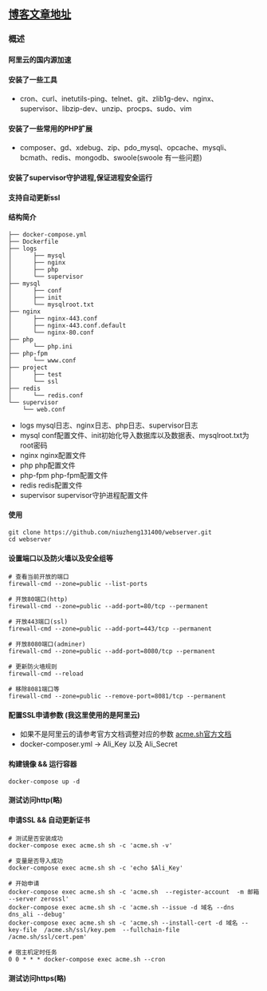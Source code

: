 ##  [博客文章地址](https://niuzheng.net/archives/3114/)


### 概述
#### 阿里云的国内源加速
#### 安装了一些工具
- cron、curl、inetutils-ping、telnet、git、zlib1g-dev、nginx、supervisor、libzip-dev、unzip、procps、sudo、vim
#### 安装了一些常用的PHP扩展
- composer、gd、xdebug、zip、pdo_mysql、opcache、mysqli、bcmath、redis、mongodb、swoole(swoole 有一些问题)
#### 安装了supervisor守护进程,保证进程安全运行
#### 支持自动更新ssl
#### 结构简介

```text
├── docker-compose.yml
├── Dockerfile
├── logs
│      ├── mysql
│      ├── nginx
│      ├── php
│      └── supervisor
├── mysql
│      ├── conf
│      ├── init
│      └── mysqlroot.txt
├── nginx
│      ├── nginx-443.conf
│      ├── nginx-443.conf.default
│      └── nginx-80.conf
├── php
│      └── php.ini
├── php-fpm
│      └── www.conf
├── project
│      ├── test
│      └── ssl
├── redis
│      └── redis.conf
└── supervisor
    └── web.conf
```

- logs        mysql日志、nginx日志、php日志、supervisor日志
- mysql       conf配置文件、init初始化导入数据库以及数据表、mysqlroot.txt为root密码
- nginx       nginx配置文件
- php         php配置文件
- php-fpm     php-fpm配置文件
- redis       redis配置文件
- supervisor  supervisor守护进程配置文件



#### 使用

```shell
git clone https://github.com/niuzheng131400/webserver.git
cd webserver
```

#### 设置端口以及防火墙以及安全组等
```shell
# 查看当前开放的端口
firewall-cmd --zone=public --list-ports

# 开放80端口(http)
firewall-cmd --zone=public --add-port=80/tcp --permanent

# 开放443端口(ssl)
firewall-cmd --zone=public --add-port=443/tcp --permanent

# 开放8080端口(adminer)
firewall-cmd --zone=public --add-port=8080/tcp --permanent

# 更新防火墙规则
firewall-cmd --reload

# 移除8081端口等
firewall-cmd --zone=public --remove-port=8081/tcp --permanent

```

#### 配置SSL申请参数 (我这里使用的是阿里云)
- 如果不是阿里云的请参考官方文档调整对应的参数 [acme.sh官方文档](https://github.com/acmesh-official/acme.sh/wiki/说明)
- docker-composer.yml  -> Ali_Key 以及 Ali_Secret

#### 构建镜像 && 运行容器

```shell
docker-compose up -d
```

#### 测试访问http(略)

#### 申请SSL && 自动更新证书
```shell
# 测试是否安装成功
docker-compose exec acme.sh sh -c 'acme.sh -v'

# 变量是否导入成功
docker-compose exec acme.sh sh -c 'echo $Ali_Key'

# 开始申请
docker-compose exec acme.sh sh -c 'acme.sh  --register-account  -m 邮箱 --server zerossl'
docker-compose exec acme.sh sh -c 'acme.sh --issue -d 域名 --dns  dns_ali --debug'
docker-compose exec acme.sh sh -c 'acme.sh --install-cert -d 域名 --key-file  /acme.sh/ssl/key.pem  --fullchain-file /acme.sh/ssl/cert.pem'

# 宿主机定时任务
0 0 * * * docker-compose exec acme.sh --cron
```

#### 测试访问https(略)

